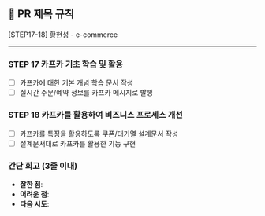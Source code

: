 ## :pushpin: PR 제목 규칙
[STEP17-18] 황현성 - e-commerce

---
### STEP 17 카프카 기초 학습 및 활용
- [ ] 카프카에 대한 기본 개념 학습 문서 작성
- [ ] 실시간 주문/예약 정보를 카프카 메시지로 발행

### STEP 18 카프카를 활용하여 비즈니스 프로세스 개선
- [ ] 카프카를 특징을 활용하도록 쿠폰/대기열 설계문서 작성
- [ ] 설계문서대로 카프카를 활용한 기능 구현

### **간단 회고** (3줄 이내)
- **잘한 점**:
- **어려운 점**:
- **다음 시도**: